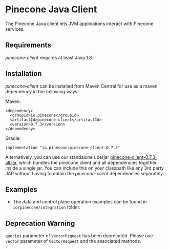 # Pinecone Java Client

The Pinecone Java client lets JVM applications interact with Pinecone services.

## Requirements

*pinecone-client* requires at least Java 1.8.

## Installation

*pinecone-client* can be installed from Maven Central for use as a maven dependency in the following ways:

Maven:
```
<dependency>
  <groupId>io.pinecone</groupId>
  <artifactId>pinecone-client</artifactId>
  <version>0.7.3</version>
</dependency>
```

[comment]: <> (^ [pc:VERSION_LATEST_RELEASE])

Gradle:
```
implementation "io.pinecone:pinecone-client:0.7.3"
```

[comment]: <> (^ [pc:VERSION_LATEST_RELEASE])

Alternatively, you can use our standalone uberjar [pinecone-client-0.7.3-all.jar](https://repo1.maven.org/maven2/io/pinecone/pinecone-client/0.7.3/pinecone-client-0.7.3-all.jar), which bundles the pinecone client and all dependencies together inside a single jar. You can include this on your classpath like any 3rd party JAR without having to obtain the *pinecone-client* dependencies separately.

[comment]: <> (^ [pc:VERSION_LATEST_RELEASE])


## Examples

- The data and control plane operation examples can be found in `io/pinecone/integration` folder.

## Deprecation Warning
`queries` parameter of `VectorRequest` has been deprecated. Please use `vector` parameter of `VectorRequest` and the associated methods.


